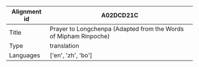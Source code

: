 |Alignment id | A02DCD21C
| --- | --- 
|Title | Prayer to Longchenpa (Adapted from the Words of Mipham Rinpoche) 
|Type | translation
|Languages | ['en', 'zh', 'bo']